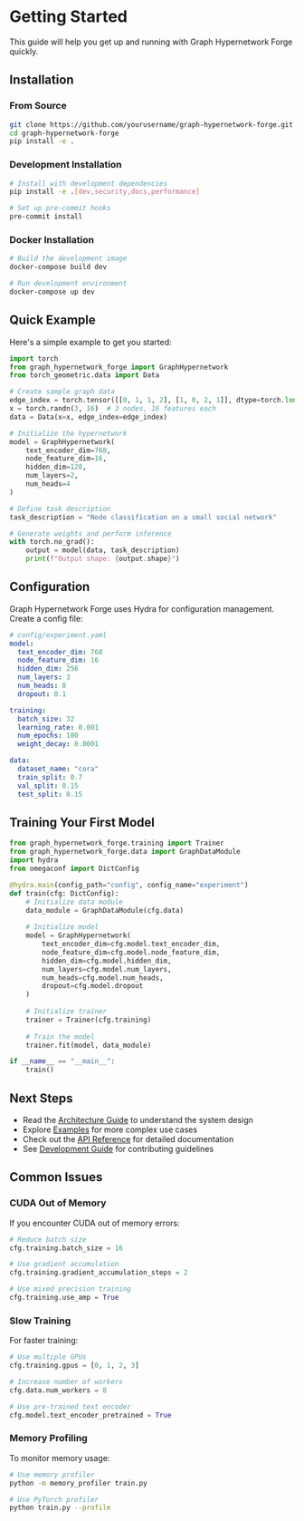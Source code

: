 # Getting Started

This guide will help you get up and running with Graph Hypernetwork Forge quickly.

## Installation

### From Source

```bash
git clone https://github.com/yourusername/graph-hypernetwork-forge.git
cd graph-hypernetwork-forge
pip install -e .
```

### Development Installation

```bash
# Install with development dependencies
pip install -e .[dev,security,docs,performance]

# Set up pre-commit hooks
pre-commit install
```

### Docker Installation

```bash
# Build the development image
docker-compose build dev

# Run development environment
docker-compose up dev
```

## Quick Example

Here's a simple example to get you started:

```python
import torch
from graph_hypernetwork_forge import GraphHypernetwork
from torch_geometric.data import Data

# Create sample graph data
edge_index = torch.tensor([[0, 1, 1, 2], [1, 0, 2, 1]], dtype=torch.long)
x = torch.randn(3, 16)  # 3 nodes, 16 features each
data = Data(x=x, edge_index=edge_index)

# Initialize the hypernetwork
model = GraphHypernetwork(
    text_encoder_dim=768,
    node_feature_dim=16,
    hidden_dim=128,
    num_layers=2,
    num_heads=4
)

# Define task description
task_description = "Node classification on a small social network"

# Generate weights and perform inference
with torch.no_grad():
    output = model(data, task_description)
    print(f"Output shape: {output.shape}")
```

## Configuration

Graph Hypernetwork Forge uses Hydra for configuration management. Create a config file:

```yaml
# config/experiment.yaml
model:
  text_encoder_dim: 768
  node_feature_dim: 16
  hidden_dim: 256
  num_layers: 3
  num_heads: 8
  dropout: 0.1

training:
  batch_size: 32
  learning_rate: 0.001
  num_epochs: 100
  weight_decay: 0.0001

data:
  dataset_name: "cora"
  train_split: 0.7
  val_split: 0.15
  test_split: 0.15
```

## Training Your First Model

```python
from graph_hypernetwork_forge.training import Trainer
from graph_hypernetwork_forge.data import GraphDataModule
import hydra
from omegaconf import DictConfig

@hydra.main(config_path="config", config_name="experiment")
def train(cfg: DictConfig):
    # Initialize data module
    data_module = GraphDataModule(cfg.data)
    
    # Initialize model
    model = GraphHypernetwork(
        text_encoder_dim=cfg.model.text_encoder_dim,
        node_feature_dim=cfg.model.node_feature_dim,
        hidden_dim=cfg.model.hidden_dim,
        num_layers=cfg.model.num_layers,
        num_heads=cfg.model.num_heads,
        dropout=cfg.model.dropout
    )
    
    # Initialize trainer
    trainer = Trainer(cfg.training)
    
    # Train the model
    trainer.fit(model, data_module)

if __name__ == "__main__":
    train()
```

## Next Steps

- Read the [Architecture Guide](architecture.md) to understand the system design
- Explore [Examples](examples.md) for more complex use cases
- Check out the [API Reference](api_reference.rst) for detailed documentation
- See [Development Guide](development.md) for contributing guidelines

## Common Issues

### CUDA Out of Memory

If you encounter CUDA out of memory errors:

```python
# Reduce batch size
cfg.training.batch_size = 16

# Use gradient accumulation
cfg.training.gradient_accumulation_steps = 2

# Use mixed precision training
cfg.training.use_amp = True
```

### Slow Training

For faster training:

```python
# Use multiple GPUs
cfg.training.gpus = [0, 1, 2, 3]

# Increase number of workers
cfg.data.num_workers = 8

# Use pre-trained text encoder
cfg.model.text_encoder_pretrained = True
```

### Memory Profiling

To monitor memory usage:

```bash
# Use memory profiler
python -m memory_profiler train.py

# Use PyTorch profiler
python train.py --profile
```